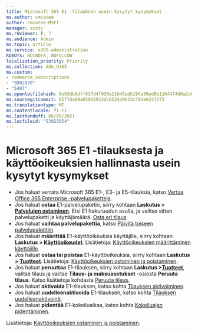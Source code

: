 ```yaml
---
title: Microsoft 365 E1 -tilauksen usein kysytyt kysymykset
ms.author: cmcatee
author: cmcatee-MSFT
manager: scotv
ms.reviewer: ?, ?
ms.audience: Admin
ms.topic: article
ms.service: o365-administration
ROBOTS: NOINDEX, NOFOLLOW
localization_priority: Priority
ms.collection: Adm_O365
ms.custom:
- commerce_subscriptions
- "9002870"
- "5407"
ms.openlocfilehash: 0a93db6dff637d4f930e11645edb194a36ed0b1164474d8a2d69ee97d5d5a6c6
ms.sourcegitcommit: b5f7da89a650d2915dc652449623c78be6247175
ms.translationtype: MT
ms.contentlocale: fi-FI
ms.lasthandoff: 08/05/2021
ms.locfileid: "53925054"
---
```

# <a name="microsoft-365-e1-subscription-and-license-management-faq"></a>Microsoft 365 E1 -tilauksesta ja käyttöoikeuksien hallinnasta usein kysytyt kysymykset

- Jos haluat verrata Microsoft 365 E1-, E3- ja E5-tilauksia, katso [Vertaa Office 365 Enterprise -palvelupaketteja](https://www.microsoft.com/microsoft-365/business/compare-more-office-365-for-business-plans).
- Jos haluat **ostaa** E1-palvelupaketin, siirry kohtaan **Laskutus > [ Palvelujen ostaminen](https://go.microsoft.com/fwlink/p/?linkid=868433)**. Etsi E1 hakuruudun avulla, ja valitse sitten palvelupaketti ja käyttäjämäärä. [Osta eri tilaus](https://docs.microsoft.com/microsoft-365/commerce/try-or-buy-microsoft-365#buy-a-different-subscription).
- Jos haluat **vaihtaa palvelupakettia**, katso [Päivitä toiseen palvelupakettiin](https://docs.microsoft.com/microsoft-365/commerce/subscriptions/upgrade-to-different-plan).
- Jos haluat **määrittää** E1-käyttöoikeuksia käyttäjille, siirry kohtaan **Laskutus > [Käyttöoikeudet](https://go.microsoft.com/fwlink/p/?linkid=842264)**. Lisätietoja: [Käyttöoikeuksien määrittäminen käyttäjille](https://docs.microsoft.com/microsoft-365/admin/manage/assign-licenses-to-users).
- Jos haluat **ostaa tai poistaa** E1-käyttöoikeuksia, siirry kohtaan **Laskutus > [Tuotteet](https://go.microsoft.com/fwlink/p/?linkid=842054)**. Lisätietoja: [Käyttöoikeuksien ostaminen ja poistaminen](https://docs.microsoft.com/microsoft-365/commerce/licenses/buy-licenses).
- Jos haluat **peruuttaa** E1-tilauksen, siirry kohtaan **Laskutus >[Tuotteet](https://go.microsoft.com/fwlink/p/?linkid=842054)**, valitse tilaus ja valitse **Tilaus- ja maksuasetukset** -osiosta **Peruuta tilaus**. Katso lisätietoja kohdasta [Peruuta tilaus](https://docs.microsoft.com/microsoft-365/commerce/subscriptions/cancel-your-subscription).
- Jos haluat **aktivoida** E1-tilauksen, katso kohta [Tilauksen aktivoiminen](https://docs.microsoft.com/alchemyinsights/activate-your-office-365-subscription).
- Jos haluat **uudelleenaktivoida** E1-tilauksen, katso kohta [Tilauksen uudelleenaktivointi](https://docs.microsoft.com/alchemyinsights/reactivate-your-subscription).
- Jos haluat **pidentää** E1-kokeiluaikaa, katso kohta [Kokeiluajan pidentäminen](https://docs.microsoft.com/microsoft-365/commerce/extend-your-trial).

Lisätietoja: [Käyttöoikeuksien ostaminen ja poistaminen](https://docs.microsoft.com/microsoft-365/commerce/licenses/buy-licenses).